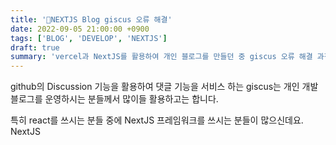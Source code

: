 ```yaml
---
title: '💼NEXTJS Blog giscus 오류 해결'
date: 2022-09-05 21:00:00 +0900
tags: ['BLOG', 'DEVELOP', 'NEXTJS']
draft: true
summary: 'vercel과 NextJS를 활용하여 개인 블로그를 만들던 중 giscus 오류 해결 과정을 정리한 글'
---
```


github의 Discussion 기능을 활용하여 댓글 기능을 서비스 하는 giscus는 개인 개발 블로그를 운영하시는 분들께서 많이들 활용하고는 합니다.

특히 react를 쓰시는 분들 중에 NextJS 프레임워크를 쓰시는 분들이 많으신데요. NextJS